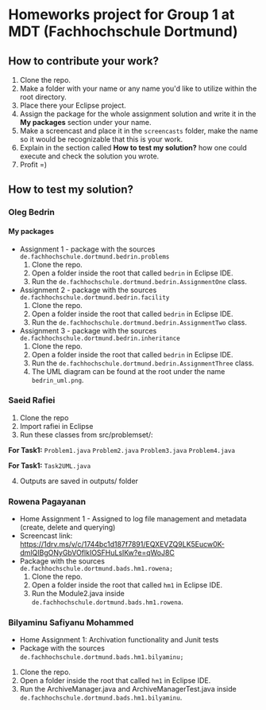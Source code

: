 # Homeworks project for Group 1 at MDT (Fachhochschule Dortmund)

## How to contribute your work?

1) Clone the repo.
2) Make a folder with your name or any name you'd like to utilize within the root directory.
3) Place there your Eclipse project.
4) Assign the package for the whole assignment solution and write it in the **My packages** section under your name. 
5) Make a screencast and place it in the `screencasts` folder, make the name so it would be recognizable that this is your work.
6) Explain in the section called **How to test my solution?** how one could execute and check the solution you wrote.
7) Profit =)

## How to test my solution?

### Oleg Bedrin

#### My packages

* Assignment 1 - package with the sources `de.fachhochschule.dortmund.bedrin.problems`
  1) Clone the repo.
  2) Open a folder inside the root that called `bedrin` in Eclipse IDE.
  3) Run the `de.fachhochschule.dortmund.bedrin.AssignmentOne` class.
* Assignment 2 - package with the sources `de.fachhochschule.dortmund.bedrin.facility`
  1) Clone the repo.
  2) Open a folder inside the root that called `bedrin` in Eclipse IDE.
  3) Run the `de.fachhochschule.dortmund.bedrin.AssignmentTwo` class.
* Assignment 3 - package with the sources `de.fachhochschule.dortmund.bedrin.inheritance`
  1) Clone the repo.
  2) Open a folder inside the root that called `bedrin` in Eclipse IDE.
  3) Run the `de.fachhochschule.dortmund.bedrin.AssignmentThree` class.
  4) The UML diagram can be found at the root under the name `bedrin_uml.png`.

### Saeid Rafiei
1) Clone the repo
2) Import rafiei in Eclipse
3) Run these classes from src/problemset/:

**For Task1:**
    `Problem1.java`
    `Problem2.java`
    `Problem3.java`
    `Problem4.java`
    
**For Task1:**
    `Task2UML.java`
	
	
4) Outputs are saved in outputs/ folder

### Rowena Pagayanan

* Home Assignment 1 - Assigned to log file management and metadata (create, delete and querying)
* Screencast link: https://1drv.ms/v/c/1744bc1d187f7891/EQXEVZQ9LK5Eucw0K-dmlQIBgONyGbVOflkIOSFHuLsIKw?e=qWoJ8C
* Package with the sources `de.fachhochschule.dortmund.bads.hm1.rowena;`
  1) Clone the repo.
  2) Open a folder inside the root that called `hm1` in Eclipse IDE.
  3) Run the Module2.java inside `de.fachhochschule.dortmund.bads.hm1.rowena`.

### Bilyaminu Safiyanu Mohammed
* Home Assignment 1:  Archivation functionality and Junit tests
* Package with the sources `de.fachhochschule.dortmund.bads.hm1.bilyaminu;`
1) Clone the repo.
2) Open a folder inside the root that called `hm1` in Eclipse IDE.
3) Run the ArchiveManager.java and ArchiveManagerTest.java inside `de.fachhochschule.dortmund.bads.hm1.bilyaminu`.
